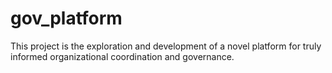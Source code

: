 gov_platform
============

This project is the exploration and development of a novel platform for truly informed organizational coordination and governance.
